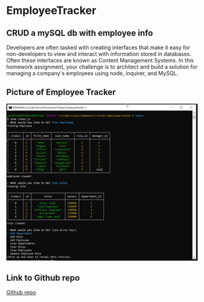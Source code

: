 # EmployeeTracker

## CRUD a mySQL db with employee info

Developers are often tasked with creating interfaces that make it easy for non-developers to view and interact with information stored in databases. Often these interfaces are known as Content Management Systems. In this homework assignment, your challenge is to architect and build a solution for managing a company's employees using node, inquirer, and MySQL.

## Picture of Employee Tracker

![Notes Main](tracker.jpg)


## Link to Github repo
[Github repo](https://github.com/pfdemarco/EmployeeTracker/)
